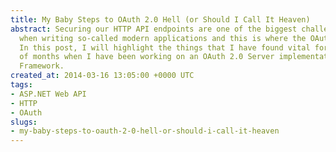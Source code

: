 ```yaml
---
title: My Baby Steps to OAuth 2.0 Hell (or Should I Call It Heaven)
abstract: Securing our HTTP API endpoints are one of the biggest challenges we face
  when writing so-called modern applications and this is where the OAuth 2.0 enters.
  In this post, I will highlight the things that I have found vital for the last couple
  of months when I have been working on an OAuth 2.0 Server implementation in .NET
  Framework.
created_at: 2014-03-16 13:05:00 +0000 UTC
tags:
- ASP.NET Web API
- HTTP
- OAuth
slugs:
- my-baby-steps-to-oauth-2-0-hell-or-should-i-call-it-heaven
---
```

